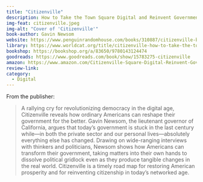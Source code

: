 ```yaml
---
title: "Citizenville"
description: How to Take the Town Square Digital and Reinvent Government
img-feat: citizenville.jpeg
img-alt: "Cover of 'Citizenville'"
book-author: Gavin Newsom
website: https://www.penguinrandomhouse.com/books/310887/citizenville-by-gavin-newsom-with-lisa-dickey/
library: https://www.worldcat.org/title/citizenville-how-to-take-the-town-square-digital-and-reinvent-government/oclc/849718972/editions?referer=di&editionsView=true
bookshop: https://bookshop.org/a/83650/9780143124474
goodreads: https://www.goodreads.com/book/show/15783275-citizenville
amazon: https://www.amazon.com/Citizenville-Square-Digital-Reinvent-Government/dp/0143124471
review-link: 
category:
  - Digital
---
```


From the publisher:

> A rallying cry for revolutionizing democracy in the digital age, Citizenville reveals how ordinary Americans can reshape their government for the better. Gavin Newsom, the lieutenant governor of California, argues that today’s government is stuck in the last century while—in both the private sector and our personal lives—absolutely everything else has changed. Drawing on wide-ranging interviews with thinkers and politicians, Newsom shows how Americans can transform their government, taking matters into their own hands to dissolve political gridlock even as they produce tangible changes in the real world. Citizenville is a timely road map for restoring American prosperity and for reinventing citizenship in today’s networked age.